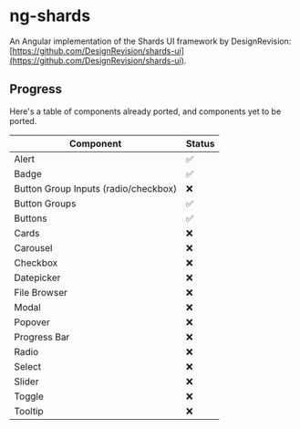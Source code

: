 # ng-shards

An Angular implementation of the Shards UI framework by DesignRevision: [https://github.com/DesignRevision/shards-ui](https://github.com/DesignRevision/shards-ui).

## Progress

Here's a table of components already ported, and components yet to be ported.

| Component                            | Status |
| ------------------------------------ | ------ |
| Alert                                | ✅      |
| Badge                                | ✅      |
| Button Group Inputs (radio/checkbox) | ❌      |
| Button Groups                        | ✅      |
| Buttons                              | ✅      |
| Cards                                | ❌      |
| Carousel                             | ❌      |
| Checkbox                             | ❌      |
| Datepicker                           | ❌      |
| File Browser                         | ❌      |
| Modal                                | ❌      |
| Popover                              | ❌      |
| Progress Bar                         | ❌      |
| Radio                                | ❌      |
| Select                               | ❌      |
| Slider                               | ❌      |
| Toggle                               | ❌      |
| Tooltip                              | ❌      |